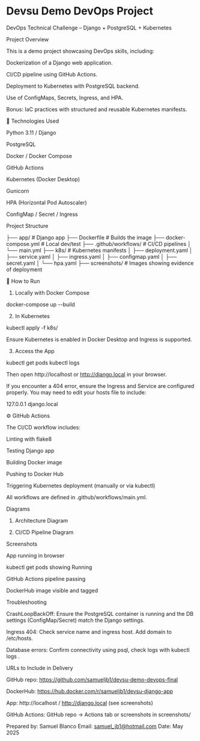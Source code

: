 # Devsu Demo DevOps Project

DevOps Technical Challenge – Django + PostgreSQL + Kubernetes


Project Overview

This is a demo project showcasing DevOps skills, including:

Dockerization of a Django web application.

CI/CD pipeline using GitHub Actions.

Deployment to Kubernetes with PostgreSQL backend.

Use of ConfigMaps, Secrets, Ingress, and HPA.

Bonus: IaC practices with structured and reusable Kubernetes manifests.

🚀 Technologies Used

Python 3.11 / Django

PostgreSQL

Docker / Docker Compose

GitHub Actions

Kubernetes (Docker Desktop)

Gunicorn

HPA (Horizontal Pod Autoscaler)

ConfigMap / Secret / Ingress

 Project Structure

├── app/                # Django app
├── Dockerfile          # Builds the image
├── docker-compose.yml  # Local dev/test
├── .github/workflows/  # CI/CD pipelines
│   └── main.yml
├── k8s/                # Kubernetes manifests
│   ├── deployment.yaml
│   ├── service.yaml
│   ├── ingress.yaml
│   ├── configmap.yaml
│   ├── secret.yaml
│   └── hpa.yaml
├── screenshots/        # Images showing evidence of deployment

🔧 How to Run

1. Locally with Docker Compose

docker-compose up --build

2. In Kubernetes

kubectl apply -f k8s/

Ensure Kubernetes is enabled in Docker Desktop and Ingress is supported.

3. Access the App

kubectl get pods
kubectl logs <django-pod>

Then open http://localhost or http://django.local in your browser.

If you encounter a 404 error, ensure the Ingress and Service are configured properly. You may need to edit your hosts file to include:

127.0.0.1 django.local

⚙️ GitHub Actions

The CI/CD workflow includes:

Linting with flake8

Testing Django app

Building Docker image

Pushing to Docker Hub

Triggering Kubernetes deployment (manually or via kubectl)

All workflows are defined in .github/workflows/main.yml.

 Diagrams

1. Architecture Diagram



2. CI/CD Pipeline Diagram



 Screenshots

App running in browser

kubectl get pods showing Running

GitHub Actions pipeline passing

DockerHub image visible and tagged

 Troubleshooting

CrashLoopBackOff: Ensure the PostgreSQL container is running and the DB settings (ConfigMap/Secret) match the Django settings.

Ingress 404: Check service name and ingress host. Add domain to /etc/hosts.

Database errors: Confirm connectivity using psql, check logs with kubectl logs <postgres-pod>.

 URLs to Include in Delivery

GitHub repo: https://github.com/samueljb1/devsu-demo-devops-final

DockerHub: https://hub.docker.com/r/samueljb1/devsu-django-app

App: http://localhost / http://django.local (see screenshots)

GitHub Actions: GitHub repo → Actions tab or screenshots in screenshots/

Prepared by: Samuel Blanco Email: samuel_jb1@hotmail.com Date: May 2025

